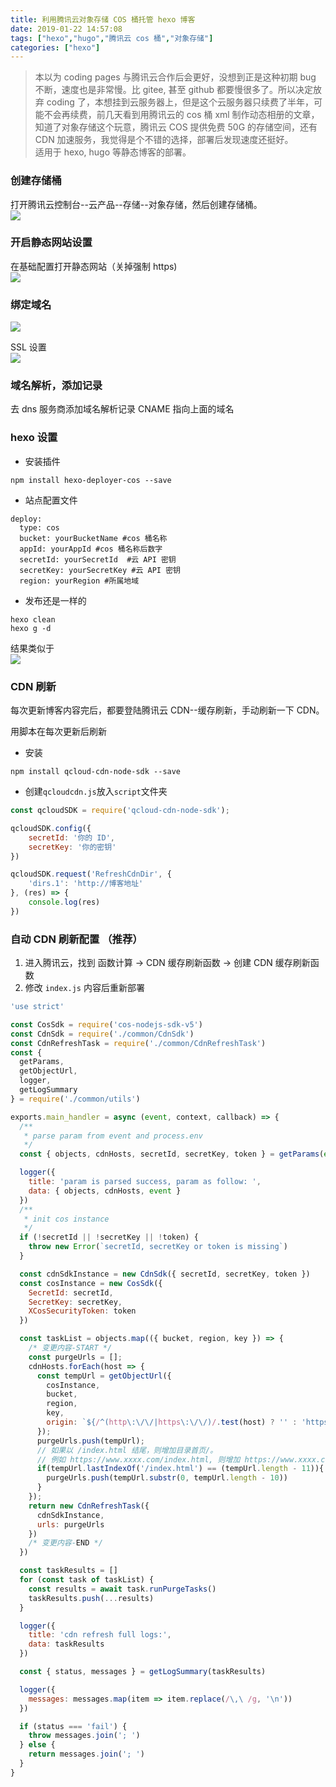 ```yaml
---
title: 利用腾讯云对象存储 COS 桶托管 hexo 博客
date: 2019-01-22 14:57:08
tags: ["hexo","hugo","腾讯云 cos 桶","对象存储"]
categories: ["hexo"]
---
```


> 本以为 coding pages 与腾讯云合作后会更好，没想到正是这种初期 bug 不断，速度也是非常慢。比 gitee, 甚至 github 都要慢很多了。所以决定放弃 coding 了，本想挂到云服务器上，但是这个云服务器只续费了半年，可能不会再续费，前几天看到用腾讯云的 cos 桶 xml 制作动态相册的文章，知道了对象存储这个玩意，腾讯云 COS 提供免费 50G 的存储空间，还有 CDN 加速服务，我觉得是个不错的选择，部署后发现速度还挺好。  
适用于 hexo, hugo 等静态博客的部署。

<!--more-->
### 创建存储桶

打开腾讯云控制台--云产品--存储--对象存储，然后创建存储桶。  
![](images/1.png)

### 开启静态网站设置

在基础配置打开静态网站（关掉强制 https)  
![](images/2.png)

### 绑定域名
![](images/3.png)

SSL 设置  
![](images/4.png)

### 域名解析，添加记录

去 dns 服务商添加域名解析记录 CNAME 指向上面的域名

### hexo 设置

- 安装插件

```
npm install hexo-deployer-cos --save
```
- 站点配置文件

```
deploy:
  type: cos
  bucket: yourBucketName #cos 桶名称
  appId: yourAppId #cos 桶名称后数字
  secretId: yourSecretId  #云 API 密钥
  secretKey: yourSecretKey #云 API 密钥
  region: yourRegion #所属地域
```
- 发布还是一样的

```
hexo clean
hexo g -d
```
结果类似于  
![](images/5.png)

### CDN 刷新

每次更新博客内容完后，都要登陆腾讯云 CDN--缓存刷新，手动刷新一下 CDN。

用脚本在每次更新后刷新

- 安装

```
npm install qcloud-cdn-node-sdk --save
```

- 创建`qcloudcdn.js`放入`script`文件夹

```js
const qcloudSDK = require('qcloud-cdn-node-sdk');

qcloudSDK.config({
    secretId: '你的 ID',
    secretKey: '你的密钥'
})

qcloudSDK.request('RefreshCdnDir', {
	'dirs.1': 'http://博客地址' 
}, (res) => {
    console.log(res)
})
```

### 自动 CDN 刷新配置 （推荐）
1. 进入腾讯云，找到 函数计算 -> CDN 缓存刷新函数 -> 创建 CDN 缓存刷新函数
2. 修改 `index.js` 内容后重新部署

```js
'use strict'

const CosSdk = require('cos-nodejs-sdk-v5')
const CdnSdk = require('./common/CdnSdk')
const CdnRefreshTask = require('./common/CdnRefreshTask')
const {
  getParams,
  getObjectUrl,
  logger,
  getLogSummary
} = require('./common/utils')

exports.main_handler = async (event, context, callback) => {
  /**
   * parse param from event and process.env
   */
  const { objects, cdnHosts, secretId, secretKey, token } = getParams(event)

  logger({
    title: 'param is parsed success, param as follow: ',
    data: { objects, cdnHosts, event }
  })
  /**
   * init cos instance
   */
  if (!secretId || !secretKey || !token) {
    throw new Error(`secretId, secretKey or token is missing`)
  }

  const cdnSdkInstance = new CdnSdk({ secretId, secretKey, token })
  const cosInstance = new CosSdk({
    SecretId: secretId,
    SecretKey: secretKey,
    XCosSecurityToken: token
  })

  const taskList = objects.map(({ bucket, region, key }) => {
    /* 变更内容-START */
    const purgeUrls = [];
    cdnHosts.forEach(host => {
      const tempUrl = getObjectUrl({
        cosInstance,
        bucket,
        region,
        key,
        origin: `${/^(http\:\/\/|https\:\/\/)/.test(host) ? '' : 'https://'}${host}`
      });
      purgeUrls.push(tempUrl);
      // 如果以 /index.html 结尾，则增加目录首页/。
      // 例如 https://www.xxxx.com/index.html, 则增加 https://www.xxxx.com/。
      if(tempUrl.lastIndexOf('/index.html') == (tempUrl.length - 11)){
        purgeUrls.push(tempUrl.substr(0, tempUrl.length - 10))
      }
    });
    return new CdnRefreshTask({
      cdnSdkInstance,
      urls: purgeUrls
    })
    /* 变更内容-END */
  })

  const taskResults = []
  for (const task of taskList) {
    const results = await task.runPurgeTasks()
    taskResults.push(...results)
  }

  logger({
    title: 'cdn refresh full logs:',
    data: taskResults
  })

  const { status, messages } = getLogSummary(taskResults)

  logger({
    messages: messages.map(item => item.replace(/\,\ /g, '\n'))
  })

  if (status === 'fail') {
    throw messages.join('; ')
  } else {
    return messages.join('; ')
  }
}
```
